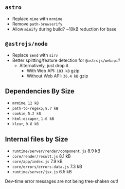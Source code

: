 ## `astro`

- Replace `mime` with `mrmime`
- Remove `path-browserify`
- Allow `minify` during build? ~10kB reduction for base

## `@astrojs/node`

- Replace `send` with `sirv`
- Better splitting/feature detection for `@astrojs/webapi`?
  - Alternatively, just drop it.
    - With Web API: `183 kB` gzip
    - Without Web API: `36.4 kB` gzip

## Dependencies By Size

- `mrmime`, `12 kB`
- `path-to-regexp`, `8.7 kB`
- `cookie`, `5.2 kB`
- `html-escaper`, `1.6 kB`
- `kleur`, `0.8 kB`

## Internal files by Size

- `runtime/server/render/component.js` 8.9 kB
- `core/render/result.js` 8.1 kB
- `core/app/index.js` 7.9 kB
- `core/errors/errors-data.js` 7.3 kB
- `runtime/server/jsx.js` 6.5 kB

Dev-time error messages are not being tree-shaken out!
